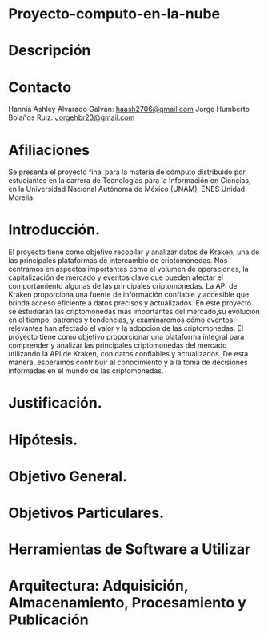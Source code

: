 # Proyecto-computo-en-la-nube

# Descripción 

# Contacto 

Hannia Ashley Alvarado Galván: haash2706@gmail.com
Jorge Humberto Bolaños Ruiz: Jorgehbr23@gmail.com

# Afiliaciones

Se presenta el proyecto final para la materia de cómputo distribuido por estudiantes en la carrera de Tecnologías para la Información en Ciencias, en la Universidad Nacional Autónoma de México (UNAM), ENES Unidad Morelia. 

# Introducción. 
El proyecto tiene como objetivo recopilar y analizar datos de Kraken, una de las principales plataformas de intercambio de criptomonedas. Nos centramos en aspectos importantes como el volumen de operaciones, la capitalización de mercado y eventos clave que pueden afectar el comportamiento algunas de las principales criptomonedas. La API de Kraken proporciona una fuente de información confiable y accesible que brinda acceso eficiente a datos precisos y actualizados.
En este proyecto se estudiarán las criptomonedas más importantes del mercado,su evolución en el tiempo, patrones y tendencias, y examinaremos cómo eventos relevantes han afectado el valor y la adopción de las criptomonedas.
El proyecto tiene como objetivo proporcionar una plataforma integral para comprender y analizar las principales criptomonedas del mercado utilizando la API de Kraken, con datos confiables y actualizados. De esta manera, esperamos contribuir al conocimiento y a la toma de decisiones informadas en el mundo de las criptomonedas.

# Justificación.
# Hipótesis.
# Objetivo General.
# Objetivos Particulares.
# Herramientas de Software a Utilizar
# Arquitectura: Adquisición, Almacenamiento, Procesamiento y Publicación


